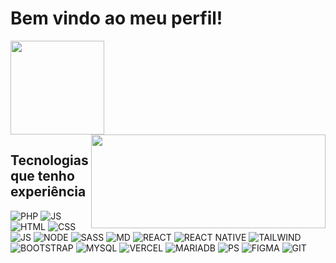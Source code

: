 # Bem vindo ao meu perfil!
<div>
<img height="150em" src="https://github-readme-stats.vercel.app/api?username=GuilhermeFigueira&show_icons=true&count_private=true&theme=vue-dark">
<img align="right" height="150em" width="375em" src="https://github-readme-stats.vercel.app/api/top-langs/?
username=GuilhermeFigueira&layout=compact&theme=vue-dark" />
</div>

## Tecnologias que tenho experiência
![PHP](https://img.shields.io/badge/PHP-777BB4?style=for-the-badge&logo=php&logoColor=white) ![JS](https://img.shields.io/badge/C%2B%2B-00599C?style=for-the-badge&logo=c%2B%2B&logoColor=white) ![HTML](https://img.shields.io/badge/HTML-239120?style=for-the-badge&logo=html5&logoColor=white) ![CSS](https://img.shields.io/badge/CSS-239120?&style=for-the-badge&logo=css3&logoColor=white`) ![JS](https://img.shields.io/badge/JavaScript-F7DF1E?style=for-the-badge&logo=javascript&logoColor=black) ![NODE](https://img.shields.io/badge/Node.js-43853D?style=for-the-badge&logo=node.js&logoColor=white) ![SASS](https://img.shields.io/badge/Sass-CC6699?style=for-the-badge&logo=sass&logoColor=white)   ![MD](https://img.shields.io/badge/Markdown-000000?style=for-the-badge&logo=markdown&logoColor=white) ![REACT](https://img.shields.io/badge/React-20232A?style=for-the-badge&logo=react&logoColor=61DAFB) ![REACT NATIVE](https://img.shields.io/badge/React_Native-20232A?style=for-the-badge&logo=react&logoColor=61DAFB) ![TAILWIND](https://img.shields.io/badge/Tailwind_CSS-38B2AC?style=for-the-badge&logo=tailwind-css&logoColor=white) ![BOOTSTRAP](https://img.shields.io/badge/Bootstrap-563D7C?style=for-the-badge&logo=bootstrap&logoColor=white) ![MYSQL](https://img.shields.io/badge/MySQL-00000F?style=for-the-badge&logo=mysql&logoColor=white) ![VERCEL](https://img.shields.io/badge/Vercel-000000?style=for-the-badge&logo=vercel&logoColor=white) ![MARIADB](https://img.shields.io/badge/MariaDB-003545?style=for-the-badge&logo=mariadb&logoColor=white) ![PS](https://img.shields.io/badge/Adobe%20Photoshop-31A8FF?style=for-the-badge&logo=Adobe%20Photoshop&logoColor=black) ![FIGMA](https://img.shields.io/badge/Figma-F24E1E?style=for-the-badge&logo=figma&logoColor=white) ![GIT](https://img.shields.io/badge/GIT-E44C30?style=for-the-badge&logo=git&logoColor=white) 
